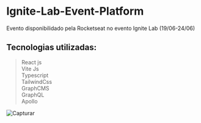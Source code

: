# Ignite-Lab-Event-Platform

Evento disponibilidado pela Rocketseat no evento Ignite Lab (19/06-24/06)
## Tecnologias utilizadas:
>React js <br/>
>Vite Js <br/>
>Typescript <br/>
>TailwindCss <br/>
>GraphCMS <br/>
>GraphQL <br/>
>Apollo <br/>


![Capturar](https://user-images.githubusercontent.com/62970346/174921713-3e448b9b-6bea-4a31-8215-b4e158b20b1e.PNG)
